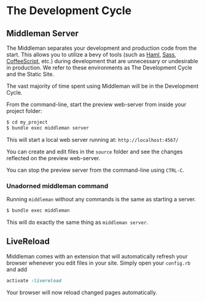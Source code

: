 # The Development Cycle

## Middleman Server

The Middleman separates your development and production code from the start.
This allows you to utilize a bevy of tools (such as
[Haml](http://haml-lang.com), [Sass](http://sass-lang.com),
[CoffeeScript](http://coffeescript.org/), etc.) during development that are
unnecessary or undesirable in production.  We refer to these environments as
The Development Cycle and the Static Site.

The vast majority of time spent using Middleman will be in the Development
Cycle.

From the command-line, start the preview web-server from inside your project
folder:

``` bash
$ cd my_project
$ bundle exec middleman server
```

This will start a local web server running at: `http://localhost:4567/`

You can create and edit files in the `source` folder and see the changes
reflected on the preview web-server.

You can stop the preview server from the command-line using `CTRL-C`.

### Unadorned middleman command

Running `middleman` without any commands is the same as starting a server.

``` bash
$ bundle exec middleman
```

This will do exactly the same thing as `middleman server`.

## LiveReload

Middleman comes with an extension that will automatically refresh your browser
whenever you edit files in your site. Simply open your `config.rb` and add

``` ruby
activate :livereload
```

Your browser will now reload changed pages automatically.

[HTML5 Boilerplate]: http://html5boilerplate.com
[SMACSS]: http://smacss.com
